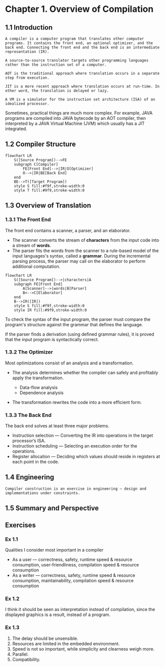 # Chapter 1. Overview of Compilation

<!-- toc -->

## 1.1 Introduction

```admonish note title="What is a compiler?"
A compiler is a computer program that translates other computer programs. It contains the front end, an optional optimizer, and the back end. Connecting the front end and the back end is an intermediate representation (IR).
```

```admonish note title="What is a source-to-source translator?"
A source-to-source translator targets other programming languages rather than the instruction set of a computer.
```

```admonish note title="What is ahead-of-time (AOT)?"
AOT is the traditional approach where translation occurs in a separate step from execution.
```

```admonish note title="What is just-in-time (JIT)?"
JIT is a more recent approach where translation occurs at run-time. In other word, the translation is delayed or lazy.
```

```admonish note title="What is a virtual machine (VM)?"
A VM is a simulator for the instruction set architecture (ISA) of an idealized processor.
```

Sometimes, practical things are much more complex. For example, JAVA programs are compiled into JAVA bytecode by an AOT compiler, then interpreted by a JAVA Virtual Machine (JVM) which usually has a JIT integrated.

## 1.2 Compiler Structure

```mermaid
flowchart LR
    S([Source Program])-->FE
    subgraph C[Compiler]
        FE[Front End]-->|IR|O[Optimizer]
        O-->|IR|BE[Back End]
    end
    BE-->T([Target Program])
    style S fill:#f9f,stroke-width:0
    style T fill:#9f9,stroke-width:0
```

## 1.3 Overview of Translation

### 1.3.1 The Front End

The front end contains a scanner, a parser, and an elaborator.

- The scanner converts the stream of **characters** from the input code into a stream of **words**.
- The parser fits the words from the scanner to a rule-based model of the input languages's syntax, called a **grammar**. During the incremental parsing process, the parser may call on the elaborator to perform additional computation.

```mermaid
flowchart LR
    S([Source Program])-->|characters|A
    subgraph FE[Front End]
        A[Scanner]-->|words|B[Parser]
        B<-->C[Elaborator]
    end
    B-->IR([IR])
    style S fill:#f9f,stroke-width:0
    style IR fill:#9f9,stroke-width:0
```

To check the syntax of the input program, the parser must compare the program's structure against the grammar that defines the language.

If the parser finds a derivation (using defined grammar rules), it is proved that the input program is syntactically correct.

### 1.3.2 The Optimizer

Most optimizations consist of an analysis and a transformation.

- The analysis determines whether the compiler can safely and profitably apply the transformation.
  - Data-flow analysis
  - Dependence analysis

- The transformation rewrites the code into a more efficient form.

### 1.3.3 The Back End

The back end solves at least three major problems.

- Instruction selection — Converting the IR into operations in the target processor’s ISA.
- Instruction scheduling — Selecting an execution order for the operations.
- Register allocation — Deciding which values should reside in registers at each point in the code.

## 1.4 Engineering

```admonish quote
Compiler construction is an exercise in engineering — design and implementations under constraints.
```

## 1.5 Summary and Perspective

## Exercises

### Ex 1.1

Qualities I consider most important in a compiler

- As a user — correctness, safety, runtime speed & resource consumption, user-friendliness, compilation speed & resource consumption
- As a writer — correctness, safety, runtime speed & resource consumption, maintainability, compilation speed & resource consumption

### Ex 1.2

I think it should be seen as interpretation instead of compilation, since the displayed graphics is a result, instead of a program.

### Ex 1.3

1. The delay should be unsensible.
2. Resources are limited in the embedded environment.
3. Speed is not so important, while simplicity and clearness weigh more.
4. Parallel.
5. Compatibility.
